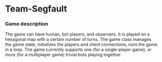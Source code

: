 # Team-Segfault

### Game description

The game can have human, bot players, and observers. It is played on a hexagonal map with a certain number of turns. The game class manages the game state, initializes the players and client connections, runs the game in a loop.
The game currently supports one (for a single-player game), or more (for a multiplayer game) trivial bots playing together.
